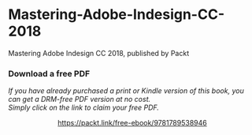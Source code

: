 # Mastering-Adobe-Indesign-CC-2018
Mastering Adobe Indesign CC 2018, published by Packt
### Download a free PDF

 <i>If you have already purchased a print or Kindle version of this book, you can get a DRM-free PDF version at no cost.<br>Simply click on the link to claim your free PDF.</i>
<p align="center"> <a href="https://packt.link/free-ebook/9781789538946">https://packt.link/free-ebook/9781789538946 </a> </p>